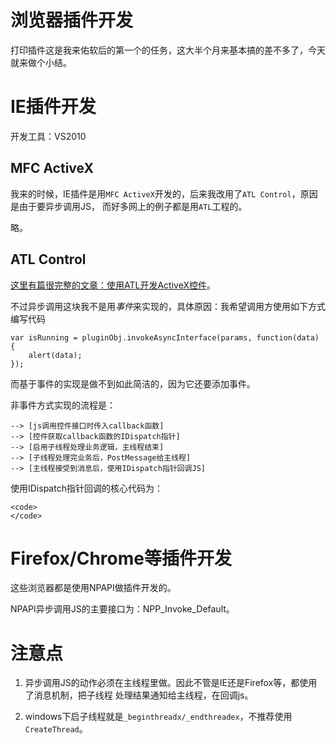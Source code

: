 浏览器插件开发
==============

打印插件这是我来佑软后的第一个的任务，这大半个月来基本搞的差不多了，今天就来做个小结。

# IE插件开发

开发工具：VS2010

## MFC ActiveX

我来的时候，IE插件是用`MFC ActiveX`开发的，后来我改用了`ATL Control`，原因是由于要异步调用JS，
而好多网上的例子都是用`ATL`工程的。

略。

## ATL Control

[这里有篇很完整的文章：使用ATL开发ActiveX控件](http://www.cnblogs.com/chinadhf/archive/2010/09/03/1817336.html)。

不过异步调用这块我不是用*事件*来实现的，具体原因：我希望调用方使用如下方式编写代码

    var isRunning = pluginObj.invokeAsyncInterface(params, function(data) {
        alert(data);
    });
    
而基于事件的实现是做不到如此简洁的，因为它还要添加事件。

非事件方式实现的流程是：

    --> [js调用控件接口时传入callback函数] 
    --> [控件获取callback函数的IDispatch指针] 
    --> [启用子线程处理业务逻辑，主线程结束]
    --> [子线程处理完业务后，PostMessage给主线程]
    --> [主线程接受到消息后，使用IDispatch指针回调JS]
    
使用IDispatch指针回调的核心代码为：

    <code>
    </code>
  
# Firefox/Chrome等插件开发

这些浏览器都是使用NPAPI做插件开发的。

NPAPI异步调用JS的主要接口为：NPP_Invoke_Default。

# 注意点

1. 异步调用JS的动作必须在主线程里做。因此不管是IE还是Firefox等，都使用了消息机制，把子线程
处理结果通知给主线程，在回调js。

2. windows下启子线程就是`_beginthreadx/_endthreadex`，不推荐使用`CreateThread`。
